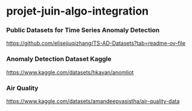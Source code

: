 # projet-juin-algo-integration

### Public Datasets for Time Series Anomaly Detection
https://github.com/elisejiuqizhang/TS-AD-Datasets?tab=readme-ov-file

### Anomaly Detection Dataset Kaggle
https://www.kaggle.com/datasets/hkayan/anomliot

### Air Quality
https://www.kaggle.com/datasets/amandeepvasistha/air-quality-data
